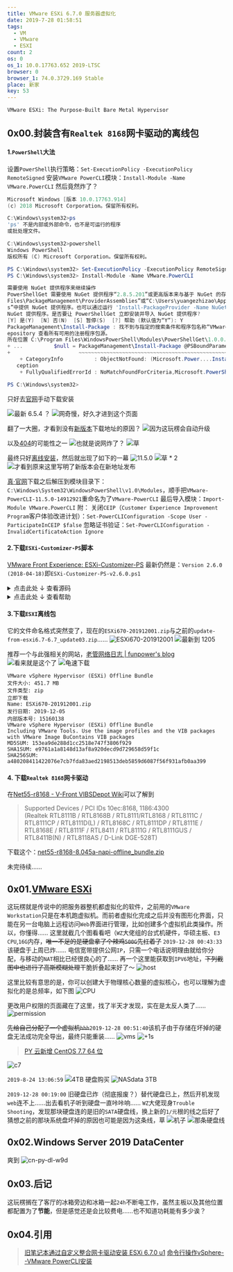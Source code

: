 ```yaml
---
title: VMware ESXi 6.7.0 服务器虚拟化
date: 2019-7-28 01:58:51
tags:
  - VM
  - VMware
  - ESXI
count: 2
os: 0
os_1: 10.0.17763.652 2019-LTSC
browser: 0
browser_1: 74.0.3729.169 Stable
place: 新家
key: 53
---
```

    VMware ESXi: The Purpose-Built Bare Metal Hypervisor
<!-- more -->
## 0x00.封装含有`Realtek 8168`网卡驱动的离线包
#### 1.`PowerShell`大法
设置`PowerShell`执行策略：`Set-ExecutionPolicy -ExecutionPolicy RemoteSigned`
安装`VMware PowerCLI`模块：`Install-Module -Name VMware.PowerCLI`
然后竟然炸了？
``` powershell
Microsoft Windows [版本 10.0.17763.914]
(c) 2018 Microsoft Corporation。保留所有权利。

C:\Windows\system32>ps
'ps' 不是内部或外部命令，也不是可运行的程序
或批处理文件。

C:\Windows\system32>powershell
Windows PowerShell
版权所有 (C) Microsoft Corporation。保留所有权利。

PS C:\Windows\system32> Set-ExecutionPolicy -ExecutionPolicy RemoteSigned
PS C:\Windows\system32> Install-Module -Name VMware.PowerCLI

需要使用 NuGet 提供程序来继续操作
PowerShellGet 需要使用 NuGet 提供程序“2.8.5.201”或更高版本来与基于 NuGet 的存储库交互。必须在“C:\Program
Files\PackageManagement\ProviderAssemblies”或“C:\Users\yuangezhizao\AppData\Local\PackageManagement\ProviderAssemblie
s”中提供 NuGet 提供程序。也可以通过运行 'Install-PackageProvider -Name NuGet -MinimumVersion 2.8.5.201 -Force' 安装
NuGet 提供程序。是否要让 PowerShellGet 立即安装并导入 NuGet 提供程序?
[Y] 是(Y)  [N] 否(N)  [S] 暂停(S)  [?] 帮助 (默认值为“Y”): Y
PackageManagement\Install-Package : 找不到与指定的搜索条件和程序包名称“VMware.PowerCLI”匹配的项目。请尝试使用 Get-PSR
epository 查看所有可用的注册程序包源。
所在位置 C:\Program Files\WindowsPowerShell\Modules\PowerShellGet\1.0.0.1\PSModule.psm1:1809 字符: 21
+ ...          $null = PackageManagement\Install-Package @PSBoundParameters
+                      ~~~~~~~~~~~~~~~~~~~~~~~~~~~~~~~~~~~~~~~~~~~~~~~~~~~~
    + CategoryInfo          : ObjectNotFound: (Microsoft.Power....InstallPackage:InstallPackage) [Install-Package], Ex
   ception
    + FullyQualifiedErrorId : NoMatchFoundForCriteria,Microsoft.PowerShell.PackageManagement.Cmdlets.InstallPackage

PS C:\Windows\system32>
```
只好去[官网](https://web.archive.org/web/20191227145019/https://www.vmware.com/support/developer/PowerCLI/index.html)手动下载安装

![最新 6.5.4 ？](https://i1.yuangezhizao.cn/Win-10/20191227225050.jpg!webp)
![网奇慢，好久才进到这个页面](https://i1.yuangezhizao.cn/Win-10/20191227225756.jpg!webp)

翻了一大圈，才看到没有[新版本](https://web.archive.org/web/20191227150657/https://blogs.vmware.com/PowerCLI/2018/04/new-release-vmware-powercli-10-1-0.html%23comment-33455)下载地址的原因？
![因为这玩楞会自动升级](https://i1.yuangezhizao.cn/Win-10/20191227230512.jpg!webp)

以及[404](https://web.archive.org/web/20191227150707/https://blogs.vmware.com/PowerCLI/2017/05/powercli-6-5-1-install-walkthrough.html)的可能性之一
![也就是说网炸了？](https://i1.yuangezhizao.cn/Win-10/20191227230855.jpg!webp)
![草](https://i1.yuangezhizao.cn/Win-10/20191016005155.jpg!webp)

最终只好[离线安装](https://code.vmware.com/web/tool/11.5.0/vmware-powercli)，然后就出现了如下的一幕
![11.5.0](https://i1.yuangezhizao.cn/Win-10/20191227231533.jpg!webp)
![草 * 2](https://i1.yuangezhizao.cn/Win-10/20191016005155.jpg!webp)
![才看到原来这里写明了新版本会在新地址发布](https://i1.yuangezhizao.cn/Win-10/20191227233138.jpg!webp)

[真·官网](https://web.archive.org/web/20191227151927/https://code.vmware.com/web/tool/11.5.0/vmware-powercli)下载之后解压到模块目录下：`C:\Windows\System32\WindowsPowerShell\v1.0\Modules`，顺手把`VMware-PowerCLI-11.5.0-14912921`重命名为了`VMware-PowerCLI`
最后导入模块：`Import-Module VMware.PowerCLI`
附：
关闭`CEIP`（`Customer Experience Improvement Program`客户体验改进计划）：`Set-PowerCLIConfiguration -Scope User -ParticipateInCEIP $false`
忽略证书验证：`Set-PowerCLIConfiguration -InvalidCertificateAction Ignore`

#### 2.下载`ESXi-Customizer-PS`脚本
[VMware Front Experience: ESXi-Customizer-PS](https://web.archive.org/web/20191227135715/https://www.v-front.de/p/esxi-customizer-ps.html)
最新仍然是：`Version 2.6.0 (2018-04-18)`即`ESXi-Customizer-PS-v2.6.0.ps1`

<details><summary>点击此处 ↓ 查看源码</summary>

``` powershell
#############################################################################################################################
#
# ESXi-Customizer-PS.ps1 - a script to build a customized ESXi installation ISO using ImageBuilder
#
# Version:       2.6.0
# Author:        Andreas Peetz (ESXi-Customizer-PS@v-front.de)
# Info/Tutorial: https://esxi-customizer-ps.v-front.de/
#
# License:
#
# This program is free software: you can redistribute it and/or modify it under the terms of the GNU General Public License
# as published by the Free Software Foundation, either version 3 of the License, or (at your option) any later version.
#
# This program is distributed in the hope that it will be useful, but WITHOUT ANY WARRANTY; without even the implied warranty
# of MERCHANTABILITY or FITNESS FOR A PARTICULAR PURPOSE. See the GNU General Public License for more details.
#
# A copy of the GNU General Public License is available at http://www.gnu.org/licenses/.
#
#############################################################################################################################

param(
    [string]$iZip = "",
    [string]$pkgDir = "",
    [string]$outDir = $(Split-Path $MyInvocation.MyCommand.Path),
    [string]$ipname = "",
    [string]$ipvendor = "",
    [string]$ipdesc = "",
    [switch]$vft = $false,
    [string[]]$dpt = @(),
    [string[]]$load = @(),
    [string[]]$remove = @(),
    [switch]$test = $false,
    [switch]$sip = $false,
    [switch]$nsc = $false,
    [switch]$help = $false,
    [switch]$ozip = $false,
    [switch]$v50 = $false,
    [switch]$v51 = $false,
    [switch]$v55 = $false,
    [switch]$v60 = $false,
    [switch]$v65 = $false,
    [switch]$v67 = $false,
    [switch]$update = $false,
    [string]$log = ($env:TEMP + "\ESXi-Customizer-PS-" + $PID + ".log")
)

# Constants
$ScriptName = "ESXi-Customizer-PS"
$ScriptVersion = "2.6.0"
$ScriptURL = "https://ESXi-Customizer-PS.v-front.de"

$AccLevel = @{"VMwareCertified" = 1; "VMwareAccepted" = 2; "PartnerSupported" = 3; "CommunitySupported" = 4}

# Online depot URLs
$vmwdepotURL = "https://hostupdate.vmware.com/software/VUM/PRODUCTION/main/vmw-depot-index.xml"
$vftdepotURL = "https://vibsdepot.v-front.de/"

# Function to update/add VIB package
function AddVIB2Profile($vib) {
    $AddVersion = $vib.Version
    $ExVersion = ($MyProfile.VibList | where { $_.Name -eq $vib.Name }).Version
    if ($AccLevel[$vib.AcceptanceLevel.ToString()] -gt $AccLevel[$MyProfile.AcceptanceLevel.ToString()]) {
        write-host -ForegroundColor Yellow -nonewline (" [New AcceptanceLevel: " + $vib.AcceptanceLevel + "]")
        $MyProfile.AcceptanceLevel = $vib.AcceptanceLevel
    }
    If ($MyProfile.VibList -contains $vib) {
        write-host -ForegroundColor Yellow " [IGNORED, already added]"
    } else {
        Add-EsxSoftwarePackage -SoftwarePackage $vib -Imageprofile $MyProfile -force -ErrorAction SilentlyContinue | Out-Null 
        if ($?) {
            if ($ExVersion -eq $null) {
                write-host -ForegroundColor Green " [OK, added]"
            } else {
                write-host -ForegroundColor Yellow (" [OK, replaced " + $ExVersion + "]")
            }
        } else {
            write-host -ForegroundColor Red " [FAILED, invalid package?]"
        }
    }
}

# Function to test if entered string is numeric
function isNumeric ($x) {
    $x2 = 0
    $isNum = [System.Int32]::TryParse($x, [ref]$x2)
    return $isNum
}

# Clean-up function
function cleanup() {
    Stop-Transcript | Out-Null
    if ($DefaultSoftwaredepots) { Remove-EsxSoftwaredepot $DefaultSoftwaredepots }
}

# Write info and help if requested
write-host ("`nThis is " + $ScriptName + " Version " + $ScriptVersion + " (visit " + $ScriptURL + " for more information!)")
if ($help) {
    write-host "`nUsage:"
    write-host "   ESXi-Customizer-PS [-help] | [-izip <bundle> [-update]] [-sip] [-v67|-v65|-v60|-v55|-v51|-v50]"
    write-host "                                [-ozip] [-pkgDir <dir>] [-outDir <dir>] [-vft] [-dpt depot1[,...]]"
    write-host "                                [-load vib1[,...]] [-remove vib1[,...]] [-log <file>] [-ipname <name>]"
	write-host "                                [-ipdesc <desc>] [-ipvendor <vendor>] [-nsc] [-test]"
    write-host "`nOptional parameters:"
    write-host "   -help              : display this help"
    write-host "   -izip <bundle>     : use the VMware Offline bundle <bundle> as input instead of the Online depot"
    write-host "   -update            : only with -izip, updates a local bundle with an ESXi patch from the VMware Online depot,"
    write-host "                        combine this with the matching ESXi version selection switch"
    write-host "   -pkgDir <dir>      : local directory of Offline bundles and/or VIB files to add (if any, no default)"
    write-host "   -ozip              : output an Offline bundle instead of an installation ISO"
    write-host "   -outDir <dir>      : directory to store the customized ISO or Offline bundle (the default is the"
    write-host "                        script directory. If specified the log file will also be moved here.)"
    write-host "   -vft               : connect the V-Front Online depot"
	write-host "   -dpt depot1[,...]  : connect additional Online depots by URL or local Offline bundles by file name"
    write-host "   -load vib1[,...]   : load additional packages from connected depots or Offline bundles"
    write-host "   -remove vib1[,...] : remove named VIB packages from the custom Imageprofile"
    write-host "   -sip               : select an Imageprofile from the current list"
    write-host "                        (default = auto-select latest available standard profile)"
    write-host "   -v67 | -v65 | -v60 |"
    write-host "   -v55 | -v51 | -v50 : Use only ESXi 6.7/6.5/6.0/5.5/5.1/5.0 Imageprofiles as input, ignore other versions"
    write-host "   -nsc               : use -NoSignatureCheck with export"
    write-host "   -log <file>        : Use custom log file <file>"
    write-host "   -ipname <name>"
    write-host "   -ipdesc <desc>"
    write-host "   -ipvendor <vendor> : provide a name, description and/or vendor for the customized"
    write-host "                        Imageprofile (the default is derived from the cloned input Imageprofile)"
    write-host "   -test              : skip package download and image build (for testing)`n"
    exit
} else {
    write-host "(Call with -help for instructions)"
    if (!($PSBoundParameters.ContainsKey('log')) -and $PSBoundParameters.ContainsKey('outDir')) {
        write-host ("`nTemporarily logging to " + $log + " ...")
    } else {
        write-host ("`nLogging to " + $log + " ...")
    }
    # Stop active transcript
    try { Stop-Transcript | out-null } catch {}
    # Start own transcript
    try { Start-Transcript -Path $log -Force -Confirm:$false | Out-Null } catch {
        write-host -ForegroundColor Red "`nFATAL ERROR: Log file cannot be opened. Bad file path or missing permission?`n"
        exit
    }
}

# The main try ...

$isModule = @{}
try {

# Check for and load required modules/snapins
foreach ($comp in "VMware.VimAutomation.Core", "VMware.ImageBuilder") {
    if (Get-Module -ListAvailable -Name $comp -ErrorAction:SilentlyContinue) {
		$isModule[$comp] = $true
        if (!(Get-Module -Name $comp -ErrorAction:SilentlyContinue)) {
            if (!(Import-Module -PassThru -Name $comp -ErrorAction:SilentlyContinue)) {
                write-host -ForegroundColor Red "`nFATAL ERROR: Failed to import the $comp module!`n"
                exit
            }
        }
    } else {
		$isModule[$comp] = $false
        if (Get-PSSnapin -Registered -Name $comp -ErrorAction:SilentlyContinue) {
            if (!(Get-PSSnapin -Name $comp -ErrorAction:SilentlyContinue)) {
                if (!(Add-PSSnapin -PassThru -Name $comp -ErrorAction:SilentlyContinue)) {
                    write-host -ForegroundColor Red "`nFATAL ERROR: Failed to add the $comp snapin!`n"
                    exit
                }
            }
        } else {
            write-host -ForegroundColor Red "`nFATAL ERROR: $comp is not available as a module or snapin! It looks like there is no compatible version of PowerCLI installed!`n"
            exit
        }
    }
}

# Parameter sanity check
if ( ($v50 -and ($v51 -or $v55 -or $v60 -or $v65 -or $v67)) -or ($v51 -and ($v55 -or $v60 -or $v65 -or $v67)) -or ($v55 -and ($v60 -or $v65 -or $v67)) -or ($v60 -and ($v65 -or $v67)) -or ($v65 -and $v67) ) {
    write-host -ForegroundColor Yellow "`nWARNING: Multiple ESXi versions specified. Highest version will take precedence!"
}
if ($update -and ($izip -eq "")) {
    write-host -ForegroundColor Red "`nFATAL ERROR: -update requires -izip!`n"
    exit
}

# Check PowerShell and PowerCLI version
if (!(Test-Path variable:PSVersionTable)) {
    write-host -ForegroundColor Red "`nFATAL ERROR: This script requires at least PowerShell version 2.0!`n"
    exit
}
$psv = $PSVersionTable.PSVersion | select Major,Minor

if ($isModule["VMware.VimAutomation.Core"]) {
	$pcvm = (get-module "VMware.VimAutomation.Core").Version
	write-host ("`nRunning with PowerShell version " + $psv.Major + "." + $psv.Minor + " and VMware PowerCLI version " + $pcvm)
} else {
	$pcv = Get-PowerCLIVersion | select major,minor,UserFriendlyVersion
	write-host ("`nRunning with PowerShell version " + $psv.Major + "." + $psv.Minor + " and " + $pcv.UserFriendlyVersion)
	if ( ($pcv.major -lt 5) -or (($pcv.major -eq 5) -and ($pcv.minor -eq 0)) ) {
		write-host -ForegroundColor Red "`nFATAL ERROR: This script requires at least PowerCLI version 5.1 !`n"
		exit
	}
}

if ($update) {
    # Try to add Offline bundle specified by -izip
    write-host -nonewline "`nAdding Base Offline bundle $izip (to be updated)..."
    if ($upddepot = Add-EsxSoftwaredepot $izip) {
        write-host -ForegroundColor Green " [OK]"
    } else {
        write-host -ForegroundColor Red "`nFATAL ERROR: Cannot add Base Offline bundle!`n"
        exit
    }
    if (!($CloneIP = Get-EsxImageprofile -Softwaredepot $upddepot)) {
        write-host -ForegroundColor Red "`nFATAL ERROR: No Imageprofiles found in Base Offline bundle!`n"
        exit
    }
    if ($CloneIP -is [system.array]) {
        # Input Offline bundle includes multiple Imageprofiles. Pick only the latest standard profile:
        write-host -ForegroundColor Yellow "Warning: Input Offline Bundle contains multiple Imageprofiles. Will pick the latest standard profile!"
        $CloneIP = @( $CloneIP | Sort-Object -Descending -Property @{Expression={$_.Name.Substring(0,10)}},@{Expression={$_.CreationTime.Date}},Name )[0]
    }
}

if (($izip -eq "") -or $update) {
    # Connect the VMware ESXi base depot
    write-host -nonewline "`nConnecting the VMware ESXi Online depot ..."
    if ($basedepot = Add-EsxSoftwaredepot $vmwdepotURL) {
        write-host -ForegroundColor Green " [OK]"
    } else {
        write-host -ForegroundColor Red "`nFATAL ERROR: Cannot add VMware ESXi Online depot. Please check your Internet connectivity and/or proxy settings!`n"
        exit
    }
} else {
    # Try to add Offline bundle specified by -izip
    write-host -nonewline "`nAdding base Offline bundle $izip ..."
    if ($basedepot = Add-EsxSoftwaredepot $izip) {
        write-host -ForegroundColor Green " [OK]"
    } else {
        write-host -ForegroundColor Red "`nFATAL ERROR: Cannot add VMware base Offline bundle!`n"
        exit
    }
}

if ($vft) {
    # Connect the V-Front Online depot
    write-host -nonewline "`nConnecting the V-Front Online depot ..."
    if ($vftdepot = Add-EsxSoftwaredepot $vftdepotURL) {
        write-host -ForegroundColor Green " [OK]"
    } else {
        write-host -ForegroundColor Red "`nFATAL ERROR: Cannot add the V-Front Online depot. Please check your internet connectivity and/or proxy settings!`n"
        exit
    }
}

if ($dpt -ne @()) {
	# Connect additional depots (Online depot or Offline bundle)
	$AddDpt = @()
	for ($i=0; $i -lt $dpt.Length; $i++ ) {
		write-host -nonewline ("`nConnecting additional depot " + $dpt[$i] + " ...")
		if ($AddDpt += Add-EsxSoftwaredepot $dpt[$i]) {
			write-host -ForegroundColor Green " [OK]"
		} else {
			write-host -ForegroundColor Red "`nFATAL ERROR: Cannot add Online depot or Offline bundle. In case of Online depot check your Internet"
            write-host -ForegroundColor Red "connectivity and/or proxy settings! In case of Offline bundle check file name, format and permissions!`n"
			exit
		}
	}

}

write-host -NoNewLine "`nGetting Imageprofiles, please wait ..."
$iplist = @()
if ($iZip -and !($update)) {
    Get-EsxImageprofile -Softwaredepot $basedepot | foreach { $iplist += $_ }
} else {
	if ($v67) {
		Get-EsxImageprofile "ESXi-6.7*" -Softwaredepot $basedepot | foreach { $iplist += $_ }
	} else {
		if ($v65) {
			Get-EsxImageprofile "ESXi-6.5*" -Softwaredepot $basedepot | foreach { $iplist += $_ }
		} else {
			if ($v60) {
				Get-EsxImageprofile "ESXi-6.0*" -Softwaredepot $basedepot | foreach { $iplist += $_ }
			} else {
				if ($v55) {
					Get-EsxImageprofile "ESXi-5.5*" -Softwaredepot $basedepot | foreach { $iplist += $_ }
				} else {
					if ($v51) {
						Get-EsxImageprofile "ESXi-5.1*" -Softwaredepot $basedepot | foreach { $iplist += $_ }
					} else {
						if ($v50) {
							Get-EsxImageprofile "ESXi-5.0*" -Softwaredepot $basedepot | foreach { $iplist += $_ }
						} else {
							# Workaround for http://kb.vmware.com/kb/2089217
							Get-EsxImageprofile "ESXi-5.0*" -Softwaredepot $basedepot | foreach { $iplist += $_ }
							Get-EsxImageprofile "ESXi-5.1*" -Softwaredepot $basedepot | foreach { $iplist += $_ }
							Get-EsxImageprofile "ESXi-5.5*" -Softwaredepot $basedepot | foreach { $iplist += $_ }
							Get-EsxImageprofile "ESXi-6.0*" -Softwaredepot $basedepot | foreach { $iplist += $_ }
							Get-EsxImageprofile "ESXi-6.5*" -Softwaredepot $basedepot | foreach { $iplist += $_ }
							Get-EsxImageprofile "ESXi-6.7*" -Softwaredepot $basedepot | foreach { $iplist += $_ }
						}
					}
				}
			}
		}
	}
}

if ($iplist.Length -eq 0) {
    write-host -ForegroundColor Red " [FAILED]`n`nFATAL ERROR: No valid Imageprofile(s) found!"
    if ($iZip) {
        write-host -ForegroundColor Red "The input file is probably not a full ESXi base bundle.`n"
    }
    exit
} else {
    write-host -ForegroundColor Green " [OK]"
    $iplist = @( $iplist | Sort-Object -Descending -Property @{Expression={$_.Name.Substring(0,10)}},@{Expression={$_.CreationTime.Date}},Name )
}

# if -sip then display menu of available image profiles ...
if ($sip) {
    if ($update) {
        write-host "`nSelect Imageprofile to use for update:"
    } else {
        write-host "`nSelect Base Imageprofile:"
    }
    write-host "-------------------------------------------"
    for ($i=0; $i -lt $iplist.Length; $i++ ) {
        write-host ($i+1): $iplist[$i].Name
    }
    write-host "-------------------------------------------"
    do {
        $sel = read-host "Enter selection"
        if (isNumeric $sel) {
            if (([int]$sel -lt 1) -or ([int]$sel -gt $iplist.Length)) { $sel = $null }
        } else {
            $sel = $null
        }
    } until ($sel)
    $idx = [int]$sel-1
} else {
    $idx = 0
}
if ($update) {
    $updIP = $iplist[$idx]
} else {
    $CloneIP = $iplist[$idx]
}

write-host ("`nUsing Imageprofile " + $CloneIP.Name + " ...")
write-host ("(dated " + $CloneIP.CreationTime + ", AcceptanceLevel: " + $CloneIP.AcceptanceLevel + ",")
write-host ($CloneIP.Description + ")")

# If customization is required ...
if ( ($pkgDir -ne "") -or $update -or ($load -ne @()) -or ($remove -ne @()) ) {

    # Create your own Imageprofile
    if ($ipname -eq "") { $ipname = $CloneIP.Name + "-customized" }
    if ($ipvendor -eq "") { $ipvendor = $CloneIP.Vendor }
    if ($ipdesc -eq "") { $ipdesc = $CloneIP.Description + " (customized)" }
    $MyProfile = New-EsxImageprofile -CloneProfile $CloneIP -Vendor $ipvendor -Name $ipname -Description $ipdesc

    # Update from Online depot profile
    if ($update) {
        write-host ("`nUpdating with the VMware Imageprofile " + $UpdIP.Name + " ...")
        write-host ("(dated " + $UpdIP.CreationTime + ", AcceptanceLevel: " + $UpdIP.AcceptanceLevel + ",")
        write-host ($UpdIP.Description + ")")
        $diff = Compare-EsxImageprofile $MyProfile $UpdIP
        $diff.UpgradeFromRef | foreach {
            $uguid = $_
            $uvib = Get-EsxSoftwarePackage | where { $_.Guid -eq $uguid }
            write-host -nonewline "   Add VIB" $uvib.Name $uvib.Version
            AddVIB2Profile $uvib
        }
    }

    # Loop over Offline bundles and VIB files
    if ($pkgDir -ne "") {
        write-host "`nLoading Offline bundles and VIB files from" $pkgDir ...
        foreach ($obundle in Get-Item $pkgDir\*.zip) {
            write-host -nonewline "   Loading" $obundle ...
            if ($ob = Add-EsxSoftwaredepot $obundle -ErrorAction SilentlyContinue) {
                write-host -ForegroundColor Green " [OK]"
                $ob | Get-EsxSoftwarePackage | foreach {
                    write-host -nonewline "      Add VIB" $_.Name $_.Version
                    AddVIB2Profile $_
                }
            } else {
                write-host -ForegroundColor Red " [FAILED]`n      Probably not a valid Offline bundle, ignoring."
            }
        }
        foreach ($vibFile in Get-Item $pkgDir\*.vib) {
            write-host -nonewline "   Loading" $vibFile ...
            try {
                $vib1 = Get-EsxSoftwarePackage -PackageUrl $vibFile -ErrorAction SilentlyContinue
                write-host -ForegroundColor Green " [OK]"
                write-host -nonewline "      Add VIB" $vib1.Name $vib1.Version
                AddVIB2Profile $vib1
            } catch {
                write-host -ForegroundColor Red " [FAILED]`n      Probably not a valid VIB file, ignoring."
            }
        }
    }
    # Load additional packages from Online depots or Offline bundles
    if ($load -ne @()) {
        write-host "`nLoad additional VIBs from Online depots ..."
        for ($i=0; $i -lt $load.Length; $i++ ) {
            if ($ovib = Get-ESXSoftwarePackage $load[$i] -Newest) {
                write-host -nonewline "   Add VIB" $ovib.Name $ovib.Version
                AddVIB2Profile $ovib
            } else {
                write-host -ForegroundColor Red "   [ERROR] Cannot find VIB named" $load[$i] "!"
            }
        }
    }
    # Remove selected VIBs
    if ($remove -ne @()) {
        write-host "`nRemove selected VIBs from Imageprofile ..."
        for ($i=0; $i -lt $remove.Length; $i++ ) {
            write-host -nonewline "      Remove VIB" $remove[$i]
            try {
                Remove-EsxSoftwarePackage -ImageProfile $MyProfile -SoftwarePackage $remove[$i] | Out-Null
                write-host -ForegroundColor Green " [OK]"
            } catch {
                write-host -ForegroundColor Red " [FAILED]`n      VIB does probably not exist or cannot be removed without breaking dependencies."
            }
        }
    }

} else {
    $MyProfile = $CloneIP
}


# Build the export command:
$cmd = "Export-EsxImageprofile -Imageprofile " + "`'" + $MyProfile.Name + "`'"

if ($ozip) {
    $outFile = "`'" + $outDir + "\" + $MyProfile.Name + ".zip" + "`'"
    $cmd = $cmd + " -ExportTobundle"
} else {
    $outFile = "`'" + $outDir + "\" + $MyProfile.Name + ".iso" + "`'"
    $cmd = $cmd + " -ExportToISO"
}
$cmd = $cmd + " -FilePath " + $outFile
if ($nsc) { $cmd = $cmd + " -NoSignatureCheck" }
$cmd = $cmd + " -Force"

# Run the export:
write-host -nonewline ("`nExporting the Imageprofile to " + $outFile + ". Please be patient ...")
if ($test) {
    write-host -ForegroundColor Yellow " [Skipped]"
} else {
    write-host "`n"
    Invoke-Expression $cmd
}

write-host -ForegroundColor Green "`nAll done.`n"

# The main catch ...
} catch {
    write-host -ForegroundColor Red ("`n`nAn unexpected error occured:`n" + $Error[0])
    write-host -ForegroundColor Red ("`nIf requesting support please be sure to include the log file`n   " + $log + "`n`n")

# The main cleanup
} finally {
    cleanup
    if (!($PSBoundParameters.ContainsKey('log')) -and $PSBoundParameters.ContainsKey('outDir')) {
        $finalLog = ($outDir + "\" + $MyProfile.Name + "-" + (get-date -Format yyyyMMddHHmm) + ".log")
        Move-Item $log $finalLog -force
        write-host ("(Log file moved to " + $finalLog + ")`n")
    }
}
```
</details>

<details><summary>点击此处 ↓ 查看帮助</summary>

``` powershell
PS D:\yuangezhizao\Documents\ESXI> .\ESXi-Customizer-PS-v2.6.0.ps1 -help

This is ESXi-Customizer-PS Version 2.6.0 (visit https://ESXi-Customizer-PS.v-front.de for more information!)

Usage:
   ESXi-Customizer-PS [-help] | [-izip <bundle> [-update]] [-sip] [-v67|-v65|-v60|-v55|-v51|-v50]
                                [-ozip] [-pkgDir <dir>] [-outDir <dir>] [-vft] [-dpt depot1[,...]]
                                [-load vib1[,...]] [-remove vib1[,...]] [-log <file>] [-ipname <name>]
                                [-ipdesc <desc>] [-ipvendor <vendor>] [-nsc] [-test]

Optional parameters:
   -help              : display this help
   -izip <bundle>     : use the VMware Offline bundle <bundle> as input instead of the Online depot
   -update            : only with -izip, updates a local bundle with an ESXi patch from the VMware Online depot,
                        combine this with the matching ESXi version selection switch
   -pkgDir <dir>      : local directory of Offline bundles and/or VIB files to add (if any, no default)
   -ozip              : output an Offline bundle instead of an installation ISO
   -outDir <dir>      : directory to store the customized ISO or Offline bundle (the default is the
                        script directory. If specified the log file will also be moved here.)
   -vft               : connect the V-Front Online depot
   -dpt depot1[,...]  : connect additional Online depots by URL or local Offline bundles by file name
   -load vib1[,...]   : load additional packages from connected depots or Offline bundles
   -remove vib1[,...] : remove named VIB packages from the custom Imageprofile
   -sip               : select an Imageprofile from the current list
                        (default = auto-select latest available standard profile)
   -v67 | -v65 | -v60 |
   -v55 | -v51 | -v50 : Use only ESXi 6.7/6.5/6.0/5.5/5.1/5.0 Imageprofiles as input, ignore other versions
   -nsc               : use -NoSignatureCheck with export
   -log <file>        : Use custom log file <file>
   -ipname <name>
   -ipdesc <desc>
   -ipvendor <vendor> : provide a name, description and/or vendor for the customized
                        Imageprofile (the default is derived from the cloned input Imageprofile)
   -test              : skip package download and image build (for testing)
```
</details>

#### 3.下载`ESXI`离线包
它的文件命名格式突然变了，现在的`ESXi670-201912001.zip`与之前的`update-from-esxi6.7-6.7_update03.zip`……
![ESXi670-201912001](https://i1.yuangezhizao.cn/Win-10/20191227214127.jpg!webp)
![最新到 1205](https://i1.yuangezhizao.cn/Win-10/20191227214501.jpg!webp)

推荐一个与此强相关的网站，[老管网络日志 | funpower's blog](https://web.archive.org/web/20191227140233/https://guanjianfeng.com/vmware%E8%99%9A%E6%8B%9F%E5%8C%96%E4%BA%91%E8%AE%A1%E7%AE%97)
![看来就是这个了](https://i1.yuangezhizao.cn/Win-10/20191227214706.jpg!webp)
![龟速下载](https://i1.yuangezhizao.cn/Win-10/20191227215108.jpg!webp)

```
VMware vSphere Hypervisor (ESXi) Offline Bundle
文件大小: 451.7 MB
文件类型: zip
立即下载
Name: ESXi670-201912001.zip
发行日期: 2019-12-05
内部版本号: 15160138
VMware vSphere Hypervisor (ESXi) Offline Bundle
Including VMware Tools. Use the image profiles and the VIB packages with VMware Image BuContains VIB packages
MD5SUM: 153ea9de288d1cc2518e747f3806f929
SHA1SUM: e9761a1a8148d13af8a920decd9d729658d59f1c
SHA256SUM: a480208411422076e7cb7fda83aed2198513deb5859d6087f56f931afb0aa399
```

#### 4. 下载`Realtek 8168`网卡驱动
在[Net55-r8168 - V-Front VIBSDepot Wiki](https://web.archive.org/web/20191227144530/https://vibsdepot.v-front.de/wiki/index.php/Net55-r8168)可以了解到
> Supported Devices / PCI IDs
10ec:8168, 1186:4300<br>
(Realtek RTL8111B / RTL8168B / RTL8111/RTL8168 / RTL8111C / RTL8111CP / RTL8111D(L) / RTL8168C / RTL8111DP / RTL8111E / RTL8168E / RTL8111F / RTL8411 / RTL8111G / RTL8111GUS / RTL8411B(N) / RTL8118AS / D-Link DGE-528T)

下载这个：[net55-r8168-8.045a-napi-offline_bundle.zip](http://vibsdepot.v-front.de/depot/bundles/net55-r8168-8.045a-napi-offline_bundle.zip)

未完待续……

## 0x01.[VMware ESXi](https://www.vmware.com/products/esxi-and-esx.html)
这玩楞就是传说中的把服务器整机都虚拟化的软件，之前用的`VMware Workstation`只是在本机跑虚拟机。而前者虚拟化完成之后并没有图形化界面，只能在另一台电脑上远程访问`Web`界面进行管理，比如创建多个虚拟机此类操作。所以，你懂得……
这里就截几个图看看吧（`WZ`大佬组的台式机硬件，华硕主板、`E3 CPU`,`16G`内存，~~唯一不足的是硬盘拿了个辣鸡`500G`先扛着了~~
`2019-12-28 00:43:33`该硬盘于上周已炸……
电信宽带提供公网`IP`，只需一个电话说明理由就给你分配，与移动的`NAT`相比已经很良心的了……
再一个这里能获取到`IPV6`地址，~~下列截图中也进行了高斯模糊处理~~干脆折叠起来好了～
![host](https://i1.yuangezhizao.cn/Win-10/20191228004822.jpg!webp)

 这里比较有意思的是，你可以创建大于物理核心数量的虚拟核心，也可以理解为虚拟化的是总频率，如下图
![CPU](https://i1.yuangezhizao.cn/Win-10/20190803011722.jpg!webp)

更改用户权限的页面藏在了这里，找了半天才发现，实在是太反人类了……
![permission](https://i1.yuangezhizao.cn/Win-10/20190728002659.jpg!webp)

~~先给自己分配了一个虚拟机`hhh`~~`2019-12-28 00:51:40`该机子由于存储在坏掉的硬盘无法成功完全导出，最终只能重装……
![vms](https://i1.yuangezhizao.cn/Win-10/20190728003657.png!webp)
![+1s](https://i1.yuangezhizao.cn/Win-10/20190728004123.jpg!webp)
> [PY 云新增 CentOS 7.7 64 位](https://www.yuangezhizao.cn/articles/Linux/CentOS/py.html)

![c7](https://i1.yuangezhizao.cn/Win-10/20191116191625.jpg!webp)

`2019-8-24 13:06:59`
![4TB 硬盘购买](https://i1.yuangezhizao.cn/Win-10/20190824130554.png!webp)
![NASdata 3TB](https://i1.yuangezhizao.cn/Win-10/20190824130337.jpg!webp)

`2019-12-28 00:19:00`
旧硬盘已炸（彻底报废？）替代硬盘已上，然后开机发现`web`连不上……出去看机子听到硬盘一直咔咔响……
`WZ`大佬现身`Trouble Shooting`，发现那块硬盘连的是旧的`SATA`硬盘线，换上新的`1/元`根的线之后好了
猜想之前的那块系统盘坏掉的原因也可能是因为这条线，草
![机子](https://i1.yuangezhizao.cn/Redmi-K20-Pro/IMG_20191228_001521.jpg!webp)
![那条硬盘线](https://i1.yuangezhizao.cn/Redmi-K20-Pro/IMG_20191228_002618.jpg!webp)

## 0x02.Windows Server 2019 DataCenter
爽到
![cn-py-dl-w9d](https://i1.yuangezhizao.cn/Win-10/20190728015602.png!webp)

## 0x03.后记
这玩楞搁在了客厅的冰箱旁边和冰箱一起`24h`不断电工作，虽然主板以及其他位置都配置为了**节能**，但是感觉还是会比较费电……也不知道功耗能有多少诶？

## 0x04.引用
> [旧笔记本通过自定义整合网卡驱动安装 ESXi 6.7.0 u1](https://web.archive.org/web/20191227140613/https://www.jianshu.com/p/b0124a2c5e33)
[命令行操作vSphere--VMware PowerCLI安装](https://web.archive.org/web/20191227151410/https://zerlong.com/739.html)
